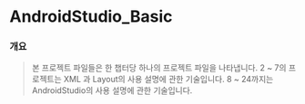 # AndroidStudio_Basic
### 개요
> 본 프로젝트 파일들은 한 챕터당 하나의 프로젝트 파일을 나타냅니다.
> 2 ~ 7의 프로젝트는 XML 과 Layout의 사용 설명에 관한 기술입니다.
> 8 ~ 24까지는 AndroidStudio의 사용 설명에 관한 기술입니다.
